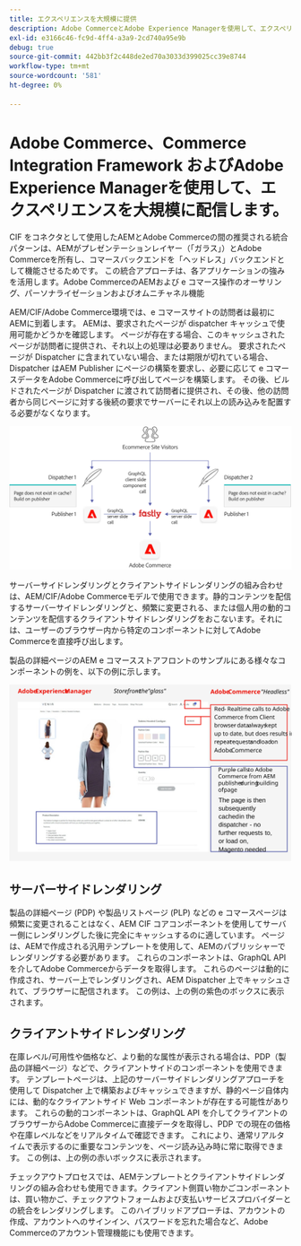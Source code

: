 ```yaml
---
title: エクスペリエンスを大規模に提供
description: Adobe CommerceとAdobe Experience Managerを使用して、エクスペリエンスを大規模に配信する方法を学びます。
exl-id: e3166c46-fc9d-4ff4-a3a9-2cd740a95e9b
debug: true
source-git-commit: 442bb3f2c448de2ed70a3033d399025cc39e8744
workflow-type: tm+mt
source-wordcount: '581'
ht-degree: 0%

---
```


# Adobe Commerce、Commerce Integration Framework およびAdobe Experience Managerを使用して、エクスペリエンスを大規模に配信します。

CIF をコネクタとして使用したAEMとAdobe Commerceの間の推奨される統合パターンは、AEMがプレゼンテーションレイヤー（「ガラス」）とAdobe Commerceを所有し、コマースバックエンドを「ヘッドレス」バックエンドとして機能させるためです。 この統合アプローチは、各アプリケーションの強みを活用します。Adobe CommerceのAEMおよび e コマース操作のオーサリング、パーソナライゼーションおよびオムニチャネル機能

AEM/CIF/Adobe Commerce環境では、e コマースサイトの訪問者は最初にAEMに到着します。 AEMは、要求されたページが dispatcher キャッシュで使用可能かどうかを確認します。 ページが存在する場合、このキャッシュされたページが訪問者に提供され、それ以上の処理は必要ありません。 要求されたページが Dispatcher に含まれていない場合、または期限が切れている場合、Dispatcher はAEM Publisher にページの構築を要求し、必要に応じて e コマースデータをAdobe Commerceに呼び出してページを構築します。 その後、ビルドされたページが Dispatcher に渡されて訪問者に提供され、その後、他の訪問者から同じページに対する後続の要求でサーバーにそれ以上の読み込みを配置する必要がなくなります。

![Experience Manager とAdobe CommerceのAdobeアーキテクチャの概要図](../assets/commerce-at-scale/overview.png)

サーバーサイドレンダリングとクライアントサイドレンダリングの組み合わせは、AEM/CIF/Adobe Commerceモデルで使用できます。静的コンテンツを配信するサーバーサイドレンダリングと、頻繁に変更される、または個人用の動的コンテンツを配信するクライアントサイドレンダリングをおこないます。それには、ユーザーのブラウザー内から特定のコンポーネントに対してAdobe Commerceを直接呼び出します。

製品の詳細ページのAEM e コマースストアフロントのサンプルにある様々なコンポーネントの例を、以下の例に示します。

![Experience Manager とAdobe CommerceのAdobeアーキテクチャの概要図](../assets/commerce-at-scale/product-details-page.svg)

## サーバーサイドレンダリング

製品の詳細ページ (PDP) や製品リストページ (PLP) などの e コマースページは頻繁に変更されることはなく、AEM CIF コアコンポーネントを使用してサーバー側にレンダリングした後に完全にキャッシュするのに適しています。 ページは、AEMで作成される汎用テンプレートを使用して、AEMのパブリッシャーでレンダリングする必要があります。 これらのコンポーネントは、GraphQL API を介してAdobe Commerceからデータを取得します。 これらのページは動的に作成され、サーバー上でレンダリングされ、AEM Dispatcher 上でキャッシュされて、ブラウザーに配信されます。 この例は、上の例の紫色のボックスに表示されます。

## クライアントサイドレンダリング

在庫レベル/可用性や価格など、より動的な属性が表示される場合は、PDP（製品の詳細ページ）などで、クライアントサイドのコンポーネントを使用できます。 テンプレートページは、上記のサーバーサイドレンダリングアプローチを使用して Dispatcher 上で構築およびキャッシュできますが、静的ページ自体内には、動的なクライアントサイド Web コンポーネントが存在する可能性があります。 これらの動的コンポーネントは、GraphQL API を介してクライアントのブラウザーからAdobe Commerceに直接データを取得し、PDP での現在の価格や在庫レベルなどをリアルタイムで確認できます。 これにより、通常リアルタイムで表示するのに重要なコンテンツを、ページ読み込み時に常に取得できます。 この例は、上の例の赤いボックスに表示されます。

チェックアウトプロセスでは、AEMテンプレートとクライアントサイドレンダリングの組み合わせも使用できます。クライアント側買い物かごコンポーネントは、買い物かご、チェックアウトフォームおよび支払いサービスプロバイダーとの統合をレンダリングします。 このハイブリッドアプローチは、アカウントの作成、アカウントへのサインイン、パスワードを忘れた場合など、Adobe Commerceのアカウント管理機能にも使用できます。
